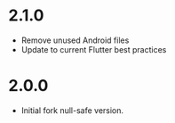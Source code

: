 # 2.1.0

- Remove unused Android files
- Update to current Flutter best practices

# 2.0.0

- Initial fork null-safe version.
